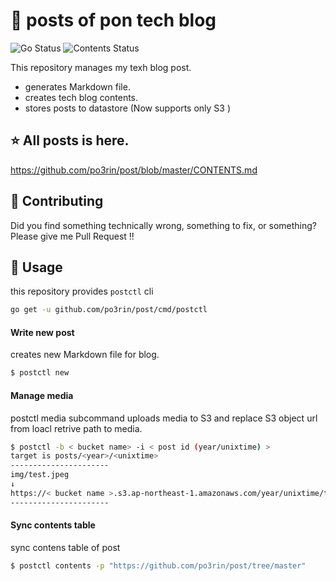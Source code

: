 # :pencil: posts of pon tech blog

![Go Status](https://github.com/po3rin/post/workflows/Go%20Status/badge.svg) ![Contents Status](https://github.com/po3rin/post/workflows/Contents%20Status/badge.svg)

This repository manages my texh blog post.
* generates Markdown file.
* creates tech blog contents.
* stores posts to datastore (Now supports only S3 )

## :star: All posts  is here.
https://github.com/po3rin/post/blob/master/CONTENTS.md

## :triangular_flag_on_post: Contributing

Did you find something technically wrong, something to fix, or something? Please give me Pull Request !!

## :triangular_ruler: Usage

this repository provides ```postctl``` cli

```bash
go get -u github.com/po3rin/post/cmd/postctl
```

#### Write new post

creates new Markdown file for blog.

```bash
$ postctl new
```

#### Manage media

postctl media subcommand uploads media to S3 and replace S3 object url from loacl retrive path to media.

```bash
$ postctl -b < bucket name> -i < post id (year/unixtime) >
target is posts/<year>/<unixtime>
----------------------
img/test.jpeg
↓
https://< bucket name >.s3.ap-northeast-1.amazonaws.com/year/unixtime/test.jpeg
----------------------
```

#### Sync contents table

sync contens table of post

```bash
$ postctl contents -p "https://github.com/po3rin/post/tree/master"
```
